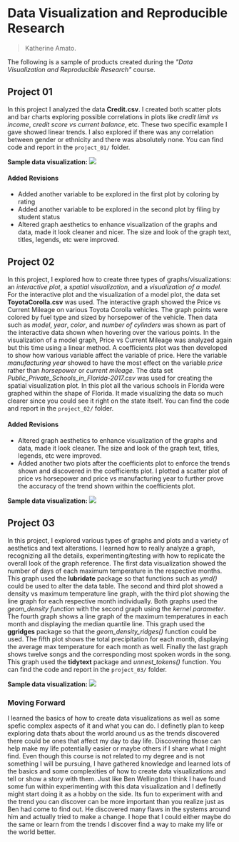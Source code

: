 # Data Visualization and Reproducible Research

> Katherine Amato. 


The following is a sample of products created during the _"Data Visualization and Reproducible Research"_ course.


## Project 01

In this project I analyzed the data **Credit.csv**. I created both scatter plots and bar charts exploring possible correlations in plots like *credit limit vs income*, *credit score vs current balance*, etc. These two specific example I gave showed linear trends. I also explored if there was any correlation between gender or ethnicity and there was absolutely none. You can find code and report in the `project_01/` folder.

**Sample data visualization:** 
![](project-01/amato_project_01_files/figure-html/unnamed-chunk-5-1.png)<!-- -->

#### Added Revisions
- Added another variable to be explored in the first plot by coloring by rating
- Added another variable to be explored in the second plot by filing by student status
- Altered graph aesthetics to enhance visualization of the graphs and data, made it look cleaner and nicer. The size and look of the graph text, titles, legends, etc were improved.


## Project 02
In this project, I explored how to create three types of graphs/visualizations: an *interactive plot*, a *spatial visualization*, and a *visualization of a model*. For the interactive plot and the visualization of a model plot, the data set **ToyotaCorolla.csv** was used. The interactive graph showed the Price vs Current Mileage on various Toyota Corolla vehicles. The graph points were colored by fuel type and sized by horsepower of the vehicle. Then data such as *model*, *year*, *color*, and *number of cylinders* was shown as part of the interactive data shown when hovering over the various points. In the visualization of a model graph, Price vs Current Mileage was analyzed again but this time using a linear method. A coefficients plot was then developed to show how various variable affect the variable of price. Here the variable *manufacturing year* showed to have the most effect on the variable *price* rather than *horsepower* or *current mileage*. The data set *Public_Private_Schools_in_Florida-2017.csv* was used for creating the spatial visualization plot. In this plot all the various schools in Florida were graphed within the shape of Florida. It made visualizing the data so much clearer since you could see it right on the state itself. You can find the code and report in the `project_02/` folder.

#### Added Revisions
- Altered graph aesthetics to enhance visualization of the graphs and data, made it look cleaner. The size and look of the graph text, titles, legends, etc were improved.
- Added another two plots after the coefficients plot to enforce the trends shown and discovered in the coefficients plot. I plotted a scatter plot of price vs horsepower and price vs manufacturing year to further prove the accuracy of the trend shown within the coefficients plot.


**Sample data visualization:** 
![](project-02/amato_project_02_files/figure-html/unnamed-chunk-6-1.png)<!-- -->


## Project 03
In this project, I explored various types of graphs and plots and a variety of aesthetics and text alterations. I learned how to really analyze a graph, recognizing all the details, experimenting/testing with how to replicate the overall look of the graph reference. The first data visualization showed the number of days of each maximum temperature in the respective months. This graph used the **lubridate** package so that functions such as *ymd()* could be used to alter the data table. The second and third plot showed a density vs maximum temperature line graph, with the third plot showing the line graph for each respective month individually. Both graphs used the *geom_density function* with the second graph using the *kernel parameter*. The fourth graph shows a line graph of the maximum temperatures in each month and displaying the median quantile line. This graph used the **ggridges** package so that the *geom_density_ridges()* function could be used. The fifth plot shows the total precipitation for each month, displaying the average max temperature for each month as well. Finally the last graph shows twelve songs and the corresponding most spoken words in the song. This graph used the **tidytext** package and *unnest_tokens()* function. You can find the code and report in the `project_03/` folder.

**Sample data visualization:** 
![](project-03/amato_project_03_files/figure-html/unnamed-chunk-4-1.png)<!-- -->


### Moving Forward
I learned the basics of how to create data visualizations as well as some spefic complex aspects of it and what you can do. I definetly plan to keep exploring data thats about the world around us as the trends discovered there could be ones that affect my day to day life. Discovering those can help make my life potentially easier or maybe others if I share what I might find. Even though this course is not related to my degree and is not something I will be pursuing, I have gathered knowledge and learned lots of the basics and some complexities of how to create data visualizations and tell or show a story with them. Just like Ben Wellington I think I have found some fun within experimenting with this data visualization and I definetly might start doing it as a hobby on the side. Its fun to experiment with and the trend you can discover can be more important than you realize just as Ben had come to find out. He discovered many flaws in the systems around him and actually tried to make a change. I hope that I could either maybe do the same or learn from the trends I discover find a way to make my life or the world better.
